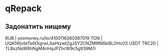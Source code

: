 # qRepack
## Задонатить нищему
RUB | yoomoney.ru/to/4100116360387019
TON | UQA1WjvbtTe6tXgrwLAaHtzwtZgJSYZCNZMIRN6kl6LOHc03
USDT TRC20 | TLBszNsW8hNgM4riHqJPZhcW9c5g939M7r
